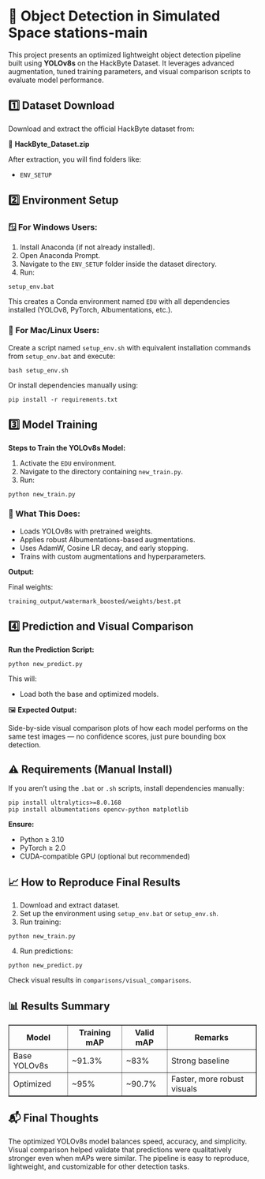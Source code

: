 <h1>🚀 Object Detection in Simulated Space stations-main</h1>

<p>
    This project presents an optimized lightweight object detection pipeline built using <strong>YOLOv8s</strong> on the HackByte Dataset.
    It leverages advanced augmentation, tuned training parameters, and visual comparison scripts to evaluate model performance.
</p>

<h2>1️⃣ Dataset Download</h2>
<p>
    Download and extract the official HackByte dataset from:
</p>
<p>🔗 <strong>HackByte_Dataset.zip</strong></p>
<p>After extraction, you will find folders like:</p>
<ul>
    <li><code>ENV_SETUP</code></li>
</ul>

<h2>2️⃣ Environment Setup</h2>

<h3>🪟 For Windows Users:</h3>
<ol>
    <li>Install Anaconda (if not already installed).</li>
    <li>Open Anaconda Prompt.</li>
    <li>Navigate to the <code>ENV_SETUP</code> folder inside the dataset directory.</li>
    <li>Run:</li>
</ol>
<pre><code>setup_env.bat</code></pre>
<p>This creates a Conda environment named <code>EDU</code> with all dependencies installed (YOLOv8, PyTorch, Albumentations, etc.).</p>

<h3>🐧 For Mac/Linux Users:</h3>
<p>Create a script named <code>setup_env.sh</code> with equivalent installation commands from <code>setup_env.bat</code> and execute:</p>
<pre><code>bash setup_env.sh</code></pre>
<p>Or install dependencies manually using:</p>
<pre><code>pip install -r requirements.txt</code></pre>

<h2>3️⃣ Model Training</h2>
<p><strong>Steps to Train the YOLOv8s Model:</strong></p>
<ol>
    <li>Activate the <code>EDU</code> environment.</li>
    <li>Navigate to the directory containing <code>new_train.py</code>.</li>
    <li>Run:</li>
</ol>
<pre><code>python new_train.py</code></pre>

<h3>🔧 What This Does:</h3>
<ul>
    <li>Loads YOLOv8s with pretrained weights.</li>
    <li>Applies robust Albumentations-based augmentations.</li>
    <li>Uses AdamW, Cosine LR decay, and early stopping.</li>
    <li>Trains with custom augmentations and hyperparameters.</li>
</ul>

<p><strong>Output:</strong></p>
<p>Final weights:</p>
<pre><code>training_output/watermark_boosted/weights/best.pt</code></pre>

<h2>4️⃣ Prediction and Visual Comparison</h2>
<p><strong>Run the Prediction Script:</strong></p>
<pre><code>python new_predict.py</code></pre>

<p>This will:</p>
<ul>
    <li>Load both the base and optimized models.</li>
</ul>

<p>🖼️ <strong>Expected Output:</strong></p>
<p>Side-by-side visual comparison plots of how each model performs on the same test images — no confidence scores, just pure bounding box detection.</p>

<h2>⚠️ Requirements (Manual Install)</h2>
<p>If you aren’t using the <code>.bat</code> or <code>.sh</code> scripts, install dependencies manually:</p>
<pre><code>pip install ultralytics>=8.0.168
pip install albumentations opencv-python matplotlib</code></pre>

<p><strong>Ensure:</strong></p>
<ul>
    <li>Python ≥ 3.10</li>
    <li>PyTorch ≥ 2.0</li>
    <li>CUDA-compatible GPU (optional but recommended)</li>
</ul>

<h2>📈 How to Reproduce Final Results</h2>
<ol>
    <li>Download and extract dataset.</li>
    <li>Set up the environment using <code>setup_env.bat</code> or <code>setup_env.sh</code>.</li>
    <li>Run training:</li>
</ol>
<pre><code>python new_train.py</code></pre>
<ol start="4">
    <li>Run predictions:</li>
</ol>
<pre><code>python new_predict.py</code></pre>
<p>Check visual results in <code>comparisons/visual_comparisons</code>.</p>

<h2>📊 Results Summary</h2>
<table border="1" cellpadding="5" cellspacing="0">
    <tr>
        <th>Model</th>
        <th>Training mAP</th>
        <th>Valid mAP</th>
        <th>Remarks</th>
    </tr>
    <tr>
        <td>Base YOLOv8s</td>
        <td>~91.3%</td>
        <td>~83%</td>
        <td>Strong baseline</td>
    </tr>
    <tr>
        <td>Optimized</td>
        <td>~95%</td>
        <td>~90.7%</td>
        <td>Faster, more robust visuals</td>
    </tr>
</table>

<h2>📬 Final Thoughts</h2>
<p>
    The optimized YOLOv8s model balances speed, accuracy, and simplicity.
    Visual comparison helped validate that predictions were qualitatively stronger even when mAPs were similar.
    The pipeline is easy to reproduce, lightweight, and customizable for other detection tasks.
</p>
